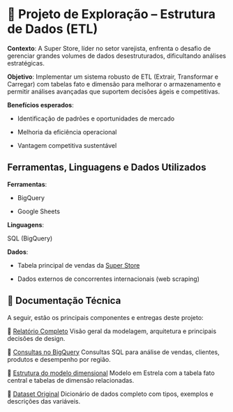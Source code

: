 # 🧪 Projeto de Exploração – Estrutura de Dados (ETL)

**Contexto**:
A Super Store, líder no setor varejista, enfrenta o desafio de gerenciar grandes volumes de dados desestruturados, dificultando análises estratégicas.

**Objetivo**:
Implementar um sistema robusto de ETL (Extrair, Transformar e Carregar) com tabelas fato e dimensão para melhorar o armazenamento e permitir análises avançadas que suportem decisões ágeis e competitivas.

**Benefícios esperados**:

- Identificação de padrões e oportunidades de mercado

- Melhoria da eficiência operacional

- Vantagem competitiva sustentável

## Ferramentas, Linguagens e Dados Utilizados

**Ferramentas**:

- BigQuery 

- Google Sheets 

**Linguagens**:

SQL (BigQuery)

**Dados**:

- Tabela principal de vendas da [Super Store](https://github.com/tha-lira/projeto-SuperStore-Rota-1/blob/main/Dataset-Original.md)

- Dados externos de concorrentes internacionais (web scraping)

## 🧭 Documentação Técnica

A seguir, estão os principais componentes e entregas deste projeto:

📌 [Relatório Completo](https://github.com/tha-lira/projeto-SuperStore-Rota-1/blob/main/Relatorio-estruturaDeDados.md)
Visão geral da modelagem, arquitetura e principais decisões de design.

📌 [Consultas no BigQuery](https://github.com/tha-lira/projeto-SuperStore-Rota-1/blob/main/BigQuery-estruturaDeDados.md)
Consultas SQL para análise de vendas, clientes, produtos e desempenho por região.

📌 [Estrutura do modelo dimensional](https://github.com/tha-lira/projeto-SuperStore-Rota-1/blob/main/Estrutura_Modelo_Dimesional.md)
Modelo em Estrela com a tabela fato central e tabelas de dimensão relacionadas.

📌 [Dataset Original](https://github.com/tha-lira/projeto-SuperStore-Rota-1/blob/main/Dataset-Original.md)
Dicionário de dados completo com tipos, exemplos e descrições das variáveis.
